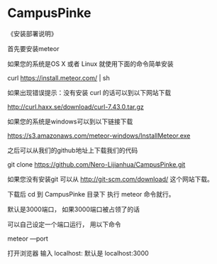 # CampusPinke

《安装部署说明》

首先要安装meteor 

如果您的系统是OS X 或者 Linux 就使用下面的命令简单安装

curl https://install.meteor.com/ | sh

如果出现错误提示：没有安装 curl 的话可以到以下网站下载

http://curl.haxx.se/download/curl-7.43.0.tar.gz

如果您的系统是windows可以到以下链接下载

https://s3.amazonaws.com/meteor-windows/InstallMeteor.exe


之后可以从我们的github地址上下载我们的代码

git clone https://github.com/Nero-Lijianhua/CampusPinke.git

如果您没有安装git 可以从 http://git-scm.com/download/ 这个网站下载。

下载后 cd 到 CampusPinke 目录下 执行 meteor 命令就行。

默认是3000端口， 如果3000端口被占领了的话

可以自己设定一个端口运行， 用以下命令

meteor —port <port number>

打开浏览器 输入 localhost:<port number> 
默认是 localhost:3000
